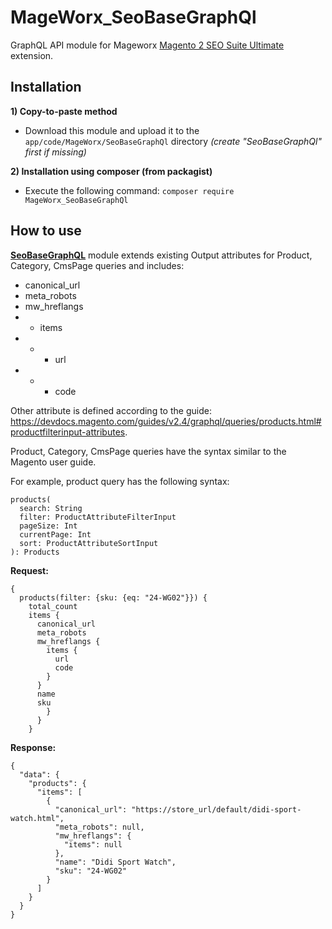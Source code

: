 # MageWorx_SeoBaseGraphQl

GraphQL API module for Mageworx [Magento 2 SEO Suite Ultimate](https://www.mageworx.com/magento-2-seo-extension.html) extension. 

## Installation
**1) Copy-to-paste method**
- Download this module and upload it to the `app/code/MageWorx/SeoBaseGraphQl` directory *(create "SeoBaseGraphQl" first if missing)*

**2) Installation using composer (from packagist)**
- Execute the following command: `composer require MageWorx_SeoBaseGraphQl`

## How to use
**[SeoBaseGraphQL](https://github.com/mageworx/MageWorx_SeoBaseGraphQl)** module extends existing Output attributes for Product, Category, CmsPage queries and includes:

- canonical_url
- meta_robots
- mw_hreflangs
- - items
- - - url
- - - code

Other attribute is defined according to the guide: https://devdocs.magento.com/guides/v2.4/graphql/queries/products.html#productfilterinput-attributes.

Product, Category, CmsPage queries have the syntax similar to the Magento user guide.

For example, product query has the following syntax:

```
products(
  search: String
  filter: ProductAttributeFilterInput
  pageSize: Int
  currentPage: Int
  sort: ProductAttributeSortInput
): Products
```

**Request:**

```
{
  products(filter: {sku: {eq: "24-WG02"}}) {
    total_count
    items {
      canonical_url
      meta_robots
      mw_hreflangs {
        items {
          url
          code
        }
      }
      name
      sku
        }
      }
    }
```

**Response:**

```
{
  "data": {
    "products": {
      "items": [
        {
          "canonical_url": "https://store_url/default/didi-sport-watch.html",
          "meta_robots": null,
          "mw_hreflangs": {
            "items": null
          },
          "name": "Didi Sport Watch",
          "sku": "24-WG02"
        }
      ]
    }
  }
}
```
